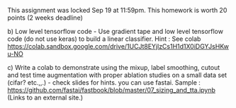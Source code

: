 This assignment was locked Sep 19 at 11:59pm.
This homework is worth 20 points (2 weeks deadline)

 

 

b) Low level tensorflow code - Use gradient tape and low level tensorflow code (do not use keras) to build a linear classifier.  Hint : See colab https://colab.sandbox.google.com/drive/1UCJt8EYjlzCs1H1d1X0iDGYJsHKwu-NO

c) Write a colab to demonstrate  using the mixup, label smoothing, cutout  and test time augmentation with proper ablation studies on a small data set (cifar? etc.,,.) - check slides for hints. you can use fastai. Sample : https://github.com/fastai/fastbook/blob/master/07_sizing_and_tta.ipynb (Links to an external site.)


